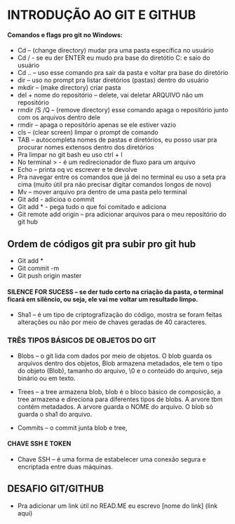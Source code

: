 # INTRODUÇÃO AO GIT E GITHUB

#### Comandos e flags pro git no Windows:

- Cd – (change directory) mudar pra uma pasta específica no usuário
- Cd  / - se eu der ENTER eu mudo pra base do diretótio C: e saio do usuário
- Cd .. – uso esse comando pra sair da pasta e voltar pra base do diretório
- dir – uso no prompt pra listar diretórios (pastas) dentro do usuário
- mkdir – (make directory) criar pasta
- del + nome do repositório – delete, vai deletar ARQUIVO não um repositório
- rmdir /S /Q – (remove directory) esse comando apaga o repositório junto com os arquivos dentro dele
- rmdir – apaga o repositório apenas se ele estiver vazio
- cls – (clear screen) limpar o prompt de comando
- TAB – autocompleta nomes de pastas e diretórios, eu posso usar pra procurar nomes extensos dentro dos diretórios
- Pra limpar no git bash eu uso ctrl + l
- No terminal > - é um redirecionador de fluxo para um arquivo
- Echo – printa oq vc escrever e te devolve
- Pra navegar entre os comandos que já dei no terminal eu uso a seta pra cima (muito útil pra não precisar digitar comandos longos de novo)
- Mv – mover arquivo pra dentro de uma pasta pelo terminal
- Git add -  adicioa o commit
- Git add * - pega tudo o que foi comitado e adiciona
- Git remote add origin – pra adicionar arquivos para o meu repositório do git hub

## Ordem de códigos git pra subir pro git hub

- Git add *
- Git commit -m
- Git push origin master

#### SILENCE FOR SUCESS – se der tudo certo na criação da pasta, o terminal ficará em silêncio, ou seja, ele vai me voltar um resultado limpo.

- Sha1 – é um tipo de criptografização do código, mostra se foram feitas alterações ou não por meio de chaves geradas de 40 caracteres. 

### TRÊS TIPOS BÁSICOS DE OBJETOS DO GIT

- Blobs – o git lida com dados por meio de objetos. O blob guarda os arquivos dentro dos objetos, Blob armazena metadados, ele tem o tipo do objeto (Blob), tamanho do arquivo, \0 e o conteúdo do arquivo, seja binário ou em texto.

- Trees – a tree armazena blob, blob é o bloco básico de composição, a tree armazena e direciona para diferentes tipos de blobs. A arvore tbm contém metadados. A arvore guarda o NOME do arquivo. O blob só guarda o sha1 do arquivo.  

- Commits – o commit junta blob e tree, 

#### CHAVE SSH E TOKEN
- Chave SSH – é uma forma de estabelecer uma conexão segura e encriptada entre duas máquinas. 

## DESAFIO GIT/GITHUB

- Pra adicionar um link útil no READ.ME eu escrevo [nome do link] (link aqui)
